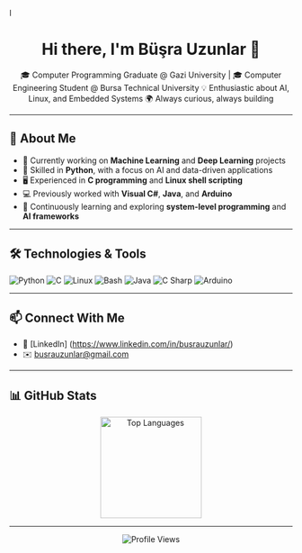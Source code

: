 l<h1 align="center">Hi there, I'm Büşra Uzunlar 👋</h1>

<p align="center">
🎓 Computer Programming Graduate @ Gazi University  | 🎓 Computer Engineering Student @ Bursa Technical University  
💡 Enthusiastic about AI, Linux, and Embedded Systems  
🌍 Always curious, always building
</p>

---

## 🧠 About Me

- 🔭 Currently working on **Machine Learning** and **Deep Learning** projects  
- 🐍 Skilled in **Python**, with a focus on AI and data-driven applications  
- 🖥️ Experienced in **C programming** and **Linux shell scripting**  
- 💻 Previously worked with **Visual C#**, **Java**, and **Arduino**  
- 🌱 Continuously learning and exploring **system-level programming** and **AI frameworks**

---

## 🛠️ Technologies & Tools

![Python](https://img.shields.io/badge/Python-3776AB?style=for-the-badge&logo=python&logoColor=white)
![C](https://img.shields.io/badge/C-00599C?style=for-the-badge&logo=c&logoColor=white)
![Linux](https://img.shields.io/badge/Linux-FCC624?style=for-the-badge&logo=linux&logoColor=black)
![Bash](https://img.shields.io/badge/Bash-121011?style=for-the-badge&logo=gnu-bash&logoColor=white)
![Java](https://img.shields.io/badge/Java-007396?style=for-the-badge&logo=java&logoColor=white)
![C Sharp](https://img.shields.io/badge/C%23-239120?style=for-the-badge&logo=c-sharp&logoColor=white)
![Arduino](https://img.shields.io/badge/Arduino-00979D?style=for-the-badge&logo=arduino&logoColor=white)

---

## 📫 Connect With Me

- 💼 [LinkedIn] (https://www.linkedin.com/in/busrauzunlar/)
- ✉️ busrauzunlar@gmail.com

---

## 📊 GitHub Stats

<p align="center">
  <img src="https://github-readme-stats.vercel.app/api/top-langs/?username=busrauzunlar&layout=compact&theme=radical" alt="Top Languages" height="180"/>
</p>

---

<p align="center">
  <img src="https://komarev.com/ghpvc/?username=busrauzunlar&label=Profile%20views&color=0e75b6&style=flat" alt="Profile Views" />
</p>
